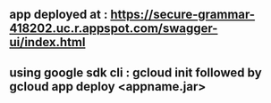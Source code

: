 ## app deployed at : https://secure-grammar-418202.uc.r.appspot.com/swagger-ui/index.html
## using google sdk cli : gcloud init followed by gcloud app deploy <appname.jar>